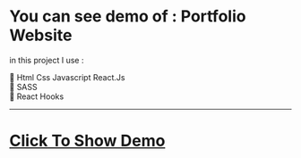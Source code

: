 # You can see demo of : Portfolio Website

in this project I use :

🔴 Html Css Javascript React.Js <br/>
🔴 SASS <br/>
🔴 React Hooks

---

# <a href="https://mohammad-new-portfolio.netlify.app" target="_blank"> Click To Show Demo</a>
